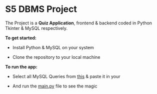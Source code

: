 # S5 DBMS Project
The Project is a **Quiz Application**, frontend & backend coded in Python Tkinter & MySQL respectively. 

**To get started:**

* Install Python & MySQL on your system

* Clone the repository to your local machine 

**To run the app:**

* Select all MySQL Queries from [this]() & paste it in your 

* And run the [main.py](https://github.com/004Ajay/DBMS-Project/blob/main/main.py) file to see the magic










